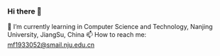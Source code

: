 ### Hi there 👋
🌱 I’m currently learning in Computer Science and Technology, Nanjing University, JiangSu, China
📫 How to reach me: mf1933052@smail.nju.edu.cn
<!--
**YMing-Li/YMing-Li** is a ✨ _special_ ✨ repository because its `README.md` (this file) appears on your GitHub profile.

Here are some ideas to get you started:

- 🔭 I’m currently working on ...
- 🌱 I’m currently learning in Computer Science and Technology, Nanjing University, JiangSu, China
- 👯 I’m looking to collaborate on ...
- 🤔 I’m looking for help with ...
- 💬 Ask me about ...
- 📫 How to reach me: ...
- 😄 Pronouns: ...
- ⚡ Fun fact: ...
-->
